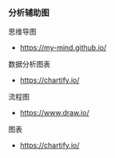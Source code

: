 ### 分析辅助图

思维导图

* https://my-mind.github.io/

数据分析图表

* https://chartify.io/

流程图

* https://www.draw.io/

图表

* https://chartify.io/